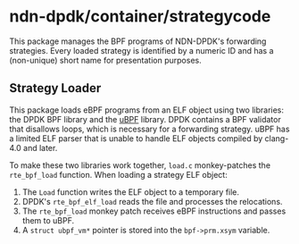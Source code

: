 # ndn-dpdk/container/strategycode

This package manages the BPF programs of NDN-DPDK's forwarding strategies.
Every loaded strategy is identified by a numeric ID and has a (non-unique) short name for presentation purposes.

## Strategy Loader

This package loads eBPF programs from an ELF object using two libraries: the DPDK BPF library and the [uBPF](https://github.com/iovisor/ubpf) library.
DPDK contains a BPF validator that disallows loops, which is necessary for a forwarding strategy.
uBPF has a limited ELF parser that is unable to handle ELF objects compiled by clang-4.0 and later.

To make these two libraries work together, `load.c` monkey-patches the `rte_bpf_load` function.
When loading a strategy ELF object:

1. The `Load` function writes the ELF object to a temporary file.
2. DPDK's `rte_bpf_elf_load` reads the file and processes the relocations.
3. The `rte_bpf_load` monkey patch receives eBPF instructions and passes them to uBPF.
4. A `struct ubpf_vm*` pointer is stored into the `bpf->prm.xsym` variable.
